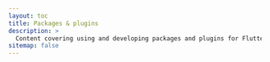 ```yaml
---
layout: toc
title: Packages & plugins
description: >
  Content covering using and developing packages and plugins for Flutter apps.
sitemap: false
---
```

